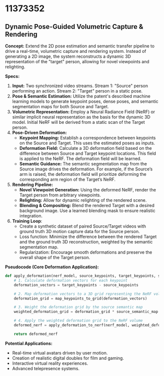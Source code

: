 # 11373352

## Dynamic Pose-Guided Volumetric Capture & Rendering

**Concept:** Extend the 2D pose estimation and semantic transfer pipeline to drive a real-time, volumetric capture and rendering system. Instead of generating a 2D image, the system reconstructs a dynamic 3D representation of the "target" person, allowing for novel viewpoints and relighting.

**Specs:**

1.  **Input:** Two synchronized video streams. Stream 1: "Source" person performing an action. Stream 2: "Target" person in a static pose.
2.  **Pose & Semantic Estimation:** Utilize the patent's described machine learning models to generate keypoint poses, dense poses, and semantic segmentation maps for both Source and Target.
3.  **Volumetric Representation:**  Employ a Neural Radiance Field (NeRF) or similar implicit neural representation as the basis for the dynamic 3D model. Initial NeRF will be derived from a static scan of the Target person.
4.  **Pose-Driven Deformation:**
    *   **Keypoint Mapping:**  Establish a correspondence between keypoints on the Source and Target. This uses the estimated poses as inputs.
    *   **Deformation Field:**  Calculate a 3D deformation field based on the difference between Source and Target keypoint locations. This field is applied to the NeRF.  The deformation field will be learned.
    *   **Semantic Guidance:** The semantic segmentation map from the Source image drives the deformation. For example, if the Source’s arm is raised, the deformation field will prioritize deforming the corresponding arm region of the Target’s NeRF.
5.  **Rendering Pipeline:**
    *   **Novel Viewpoint Generation:**  Using the deformed NeRF, render the Target person from arbitrary viewpoints.
    *   **Relighting:**  Allow for dynamic relighting of the rendered scene.
    *   **Blending & Compositing:** Blend the rendered Target with a desired background image.  Use a learned blending mask to ensure realistic integration.
6. **Training Loop**:
    *   Create a synthetic dataset of paired Source/Target videos with ground truth 3D motion capture data for the Source person.
    *   Loss function: Minimize the difference between the rendered Target and the ground truth 3D reconstruction, weighted by the semantic segmentation map.
    *   Regularization: Encourage smooth deformations and preserve the overall shape of the Target person.

**Pseudocode (Core Deformation Application):**

```python
def apply_deformation(nerf_model, source_keypoints, target_keypoints, source_semantic_map):
    # 1. Calculate deformation vectors for each keypoint
    deformation_vectors = target_keypoints - source_keypoints

    # 2. Map deformation vectors to a 3D grid representing the NeRF volume
    deformation_grid = map_keypoints_to_grid(deformation_vectors)

    # 3. Weight the deformation grid by the source semantic map
    weighted_deformation_grid = deformation_grid * source_semantic_map

    # 4. Apply the weighted deformation grid to the NeRF volume
    deformed_nerf = apply_deformation_to_nerf(nerf_model, weighted_deformation_grid)

    return deformed_nerf
```

**Potential Applications:**

*   Real-time virtual avatars driven by user motion.
*   Creation of realistic digital doubles for film and gaming.
*   Interactive virtual reality experiences.
*   Advanced telepresence systems.